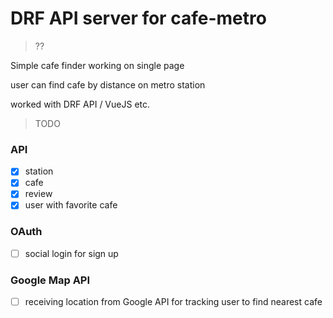 # DRF API server for cafe-metro

> ??

Simple cafe finder working on single page

user can find cafe by distance on metro station

worked with DRF API / VueJS etc.

> TODO

### API

- [x] station
- [x] cafe
- [x] review
- [x] user with favorite cafe

### OAuth

- [ ] social login for sign up

### Google Map API

- [ ] receiving location from Google API for tracking user to find nearest cafe

